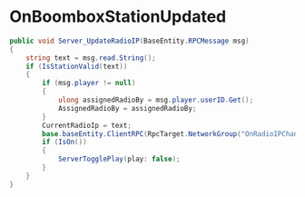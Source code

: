 <Badge type="danger" text="Carbon Compatible"/><Badge type="warning" text="Oxide Compatible"/>
# OnBoomboxStationUpdated
```csharp
public void Server_UpdateRadioIP(BaseEntity.RPCMessage msg)
{
	string text = msg.read.String();
	if (IsStationValid(text))
	{
		if (msg.player != null)
		{
			ulong assignedRadioBy = msg.player.userID.Get();
			AssignedRadioBy = assignedRadioBy;
		}
		CurrentRadioIp = text;
		base.baseEntity.ClientRPC(RpcTarget.NetworkGroup("OnRadioIPChanged"), CurrentRadioIp);
		if (IsOn())
		{
			ServerTogglePlay(play: false);
		}
	}
}

```
